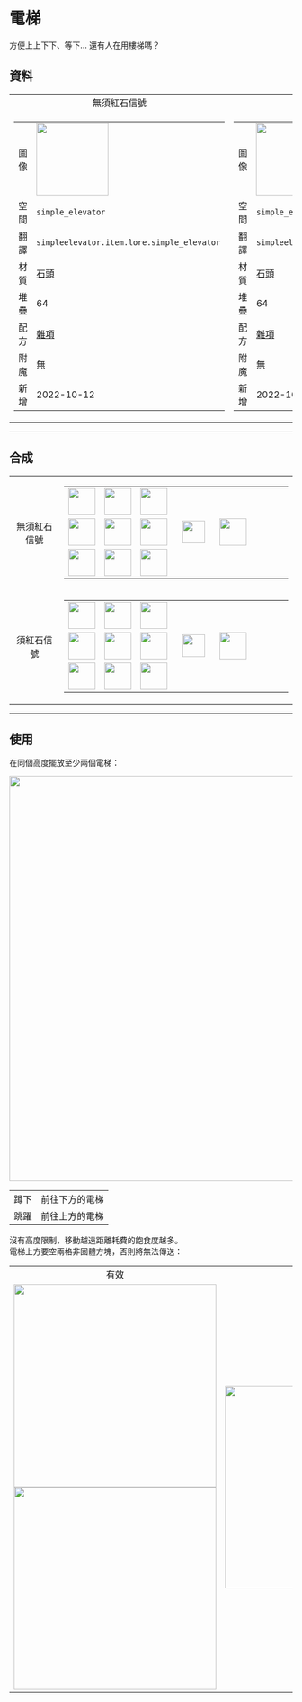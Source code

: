 # 電梯
方便上上下下、等下... 還有人在用樓梯嗎？

## 資料
<table>
    <tr>
        <td align="center">無須紅石信號</td>
        <td align="center">須紅石信號</td>
    </tr>
    <tr>
        <td>
            <table>
                <tr><td>圖像</td><td><img src="https://i.imgur.com/OLqL1Kq.png" width="128"/></td></tr>
                <tr><td>空間</td><td><code>simple_elevator</code></td></tr>
                <tr><td>翻譯</td><td><code>simpleelevator.item.lore.simple_elevator</code></td></tr>
                <tr><td>材質</td><td><a href="https://minecraft.fandom.com/zh/wiki/石頭">石頭</a></td></tr>
                <tr><td>堆疊</td><td>64</td></tr>
                <tr><td>配方</td><td><a href="https://minecraft.fandom.com/zh/wiki/合成/雜項配方">雜項</a></td></tr>
                <tr><td>附魔</td><td>無</td></tr>
                <tr><td>新增</td><td>2022-10-12</td></tr>
            </table>
        </td>
        <td>
            <table>
                <tr><td>圖像</td><td><img src="https://i.imgur.com/a3p64mU.png" width="128"/></td></tr>
                <tr><td>空間</td><td><code>simple_elevator_redstone_signal</code></td></tr>
                <tr><td>翻譯</td><td><code>simpleelevator.item.simple_elevator_redstone_signal</code></td></tr>
                <tr><td>材質</td><td><a href="https://minecraft.fandom.com/zh/wiki/石頭">石頭</a></td></tr>
                <tr><td>堆疊</td><td>64</td></tr>
                <tr><td>配方</td><td><a href="https://minecraft.fandom.com/zh/wiki/合成/雜項配方">雜項</a></td></tr>
                <tr><td>附魔</td><td>無</td></tr>
                <tr><td>新增</td><td>2022-10-12</td></tr>
            </table>
        </td>
    </tr>
</table>
  
---

## 合成
<table>
    <tr>
        <td align="center">無須紅石信號</td>
        <td>
            <table>
                <tr><td><img src="https://i.imgur.com/MGimsYu.png" width="48"/></td><td><img src="https://i.imgur.com/8CTkfhE.png" width="48"/></td><td><img src="https://i.imgur.com/MGimsYu.png" width="48"/></td><td colspan="3"></td></tr>
                <tr><td><img src="https://i.imgur.com/MGimsYu.png" width="48"/></td><td><img src="https://i.imgur.com/r52NwRM.png" width="48"/></td><td><img src="https://i.imgur.com/MGimsYu.png" width="48"/></td><td width="70" align="center"><img src="https://i.imgur.com/VE0KqIE.png" width="40"/></td><td><img src="https://i.imgur.com/OLqL1Kq.png" width="48"/></td><td width="70"></td></tr>
                <tr><td><img src="https://i.imgur.com/MGimsYu.png" width="48"/></td><td><img src="https://i.imgur.com/MGimsYu.png" width="48"/></td><td><img src="https://i.imgur.com/MGimsYu.png" width="48"/></td><td colspan="3"></td></tr>
            </table>
        </td>
    </tr>
    <tr>
        <td align="center">須紅石信號</td>
        <td>
            <table>
                <tr><td><img src="https://i.imgur.com/MGimsYu.png" width="48"/></td><td><img src="https://i.imgur.com/8CTkfhE.png" width="48"/></td><td><img src="https://i.imgur.com/MGimsYu.png" width="48"/></td><td colspan="3"></td></tr>
                <tr><td><img src="https://i.imgur.com/MGimsYu.png" width="48"/></td><td><img src="https://i.imgur.com/r52NwRM.png" width="48"/></td><td><img src="https://i.imgur.com/MGimsYu.png" width="48"/></td><td width="70" align="center"><img src="https://i.imgur.com/VE0KqIE.png" width="40"/></td><td><img src="https://i.imgur.com/a3p64mU.png" width="48"/></td><td width="70"></td></tr>
                <tr><td><img src="https://i.imgur.com/MGimsYu.png" width="48"/></td><td><img src="https://i.imgur.com/c6Cmqmi.png" width="48"/></td><td><img src="https://i.imgur.com/MGimsYu.png" width="48"/></td><td colspan="3"></td></tr>
            </table>
        </td>
    </tr>
</table>
  
---

## 使用
在同個高度擺放至少兩個電梯：

<img src="https://i.imgur.com/TCQMFr7.png" width="720"/>

<table>
    <tr><td align="center">蹲下</td><td align="center">前往下方的電梯</td></tr>
    <tr><td align="center">跳躍</td><td align="center">前往上方的電梯</td></tr>
</table>

沒有高度限制，移動越遠距離耗費的飽食度越多。  
電梯上方要空兩格非固體方塊，否則將無法傳送：

<table>
    <tr><td align="center">有效</td><td align="center">無效</td></tr>
    <tr><td><img src="https://i.imgur.com/3fOeV1n.png" width="360"/><img src="https://i.imgur.com/b2QOaTl.png" width="360"/></td><td><img src="https://i.imgur.com/JYYtFGz.png" width="360"/></td></tr>
</table>
